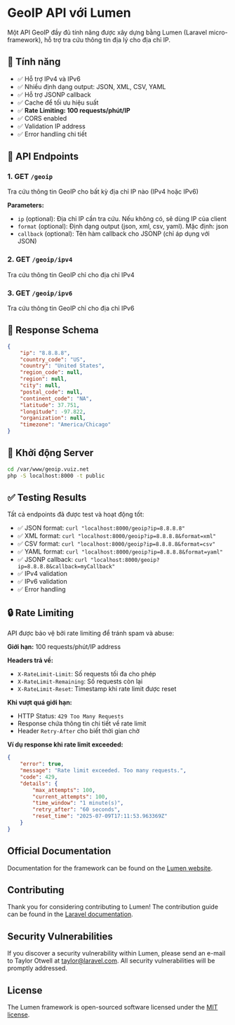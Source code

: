 # GeoIP API với Lumen

Một API GeoIP đầy đủ tính năng được xây dựng bằng Lumen (Laravel micro-framework), hỗ trợ tra cứu thông tin địa lý cho địa chỉ IP.

## 🌟 Tính năng

-   ✅ Hỗ trợ IPv4 và IPv6
-   ✅ Nhiều định dạng output: JSON, XML, CSV, YAML
-   ✅ Hỗ trợ JSONP callback
-   ✅ Cache để tối ưu hiệu suất
-   ✅ **Rate Limiting: 100 requests/phút/IP**
-   ✅ CORS enabled
-   ✅ Validation IP address
-   ✅ Error handling chi tiết

## 📡 API Endpoints

### 1. GET `/geoip`

Tra cứu thông tin GeoIP cho bất kỳ địa chỉ IP nào (IPv4 hoặc IPv6)

**Parameters:**

-   `ip` (optional): Địa chỉ IP cần tra cứu. Nếu không có, sẽ dùng IP của client
-   `format` (optional): Định dạng output (json, xml, csv, yaml). Mặc định: json
-   `callback` (optional): Tên hàm callback cho JSONP (chỉ áp dụng với JSON)

### 2. GET `/geoip/ipv4`

Tra cứu thông tin GeoIP chỉ cho địa chỉ IPv4

### 3. GET `/geoip/ipv6`

Tra cứu thông tin GeoIP chỉ cho địa chỉ IPv6

## 📄 Response Schema

```json
{
    "ip": "8.8.8.8",
    "country_code": "US",
    "country": "United States",
    "region_code": null,
    "region": null,
    "city": null,
    "postal_code": null,
    "continent_code": "NA",
    "latitude": 37.751,
    "longitude": -97.822,
    "organization": null,
    "timezone": "America/Chicago"
}
```

## 🔧 Khởi động Server

```bash
cd /var/www/geoip.vuiz.net
php -S localhost:8000 -t public
```

## ✅ Testing Results

Tất cả endpoints đã được test và hoạt động tốt:

-   ✅ JSON format: `curl "localhost:8000/geoip?ip=8.8.8.8"`
-   ✅ XML format: `curl "localhost:8000/geoip?ip=8.8.8.8&format=xml"`
-   ✅ CSV format: `curl "localhost:8000/geoip?ip=8.8.8.8&format=csv"`
-   ✅ YAML format: `curl "localhost:8000/geoip?ip=8.8.8.8&format=yaml"`
-   ✅ JSONP callback: `curl "localhost:8000/geoip?ip=8.8.8.8&callback=myCallback"`
-   ✅ IPv4 validation
-   ✅ IPv6 validation
-   ✅ Error handling

## 🔒 Rate Limiting

API được bảo vệ bởi rate limiting để tránh spam và abuse:

**Giới hạn:** 100 requests/phút/IP address

**Headers trả về:**

-   `X-RateLimit-Limit`: Số requests tối đa cho phép
-   `X-RateLimit-Remaining`: Số requests còn lại
-   `X-RateLimit-Reset`: Timestamp khi rate limit được reset

**Khi vượt quá giới hạn:**

-   HTTP Status: `429 Too Many Requests`
-   Response chứa thông tin chi tiết về rate limit
-   Header `Retry-After` cho biết thời gian chờ

**Ví dụ response khi rate limit exceeded:**

```json
{
    "error": true,
    "message": "Rate limit exceeded. Too many requests.",
    "code": 429,
    "details": {
        "max_attempts": 100,
        "current_attempts": 100,
        "time_window": "1 minute(s)",
        "retry_after": "60 seconds",
        "reset_time": "2025-07-09T17:11:53.963369Z"
    }
}
```

## Official Documentation

Documentation for the framework can be found on the [Lumen website](https://lumen.laravel.com/docs).

## Contributing

Thank you for considering contributing to Lumen! The contribution guide can be found in the [Laravel documentation](https://laravel.com/docs/contributions).

## Security Vulnerabilities

If you discover a security vulnerability within Lumen, please send an e-mail to Taylor Otwell at taylor@laravel.com. All security vulnerabilities will be promptly addressed.

## License

The Lumen framework is open-sourced software licensed under the [MIT license](https://opensource.org/licenses/MIT).
